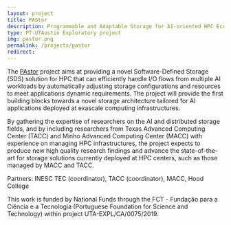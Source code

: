 ```yaml
---
layout: project
title: PAStor
description: Programmable and Adaptable Storage for AI-oriented HPC Ecosystems.
type: PT-UTAustin Exploratory project 
img: pastor.png
permalink: /projects/pastor
redirect: 
---
```


The [PAstor](https://pastor-project.github.io) project aims at providing a novel Software-Defined Storage (SDS) solution for HPC that can efficiently handle I/O flows from multiple AI workloads by automatically adjusting storage configurations and resources to meet applications dynamic requirements. The project will provide the first building blocks towards a novel storage architecture tailored for AI applications deployed at exascale computing infrastructures.

By gathering the expertise of researchers on the AI and distributed storage fields, and by including researchers from Texas Advanced Computing Center (TACC) and Minho Advanced Computing Center (MACC) with experience on managing HPC infrastructures, the project expects to produce new high quality research findings and advance the state-of-the-art for storage solutions currently deployed at HPC centers, such as those managed by MACC and TACC. 

Partners: INESC TEC (coordinator), TACC (coordinator), MACC, Hood College

This work is funded by National Funds through the FCT - Fundação para a Ciência e a Tecnologia (Portuguese Foundation for Science and Technology) within project UTA-EXPL/CA/0075/2019. 

